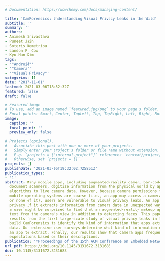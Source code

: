 ```yaml
---
# Documentation: https://wowchemy.com/docs/managing-content/

title: 'CamForensics: Understanding Visual Privacy Leaks in the Wild'
subtitle: ''
summary: ''
authors:
- Animesh Srivastava
- Puneet Jain
- Soteris Demetriou
- Landon P. Cox
- Kyu-Han Kim
tags:
- '"Android"'
- '"Camera"'
- '"Visual Privacy"'
categories: []
date: '2017-11-01'
lastmod: 2021-03-06T18:52:32Z
featured: false
draft: false

# Featured image
# To use, add an image named `featured.jpg/png` to your page's folder.
# Focal points: Smart, Center, TopLeft, Top, TopRight, Left, Right, BottomLeft, Bottom, BottomRight.
image:
  caption: ''
  focal_point: ''
  preview_only: false

# Projects (optional).
#   Associate this post with one or more of your projects.
#   Simply enter your project's folder or file name without extension.
#   E.g. `projects = ["internal-project"]` references `content/project/deep-learning/index.md`.
#   Otherwise, set `projects = []`.
projects: []
publishDate: '2021-03-06T19:32:02.725851Z'
publication_types:
- '1'
abstract: Many mobile apps, including augmented-reality games, bar-code readers, and
  document scanners, digitize information from the physical world by applying computer-vision
  algorithms to live camera data. However, because camera permissions for existing
  mobile operating systems are coarse (i.e., an app may access a camera's entire view
  or none of it), users are vulnerable to visual privacy leaks. An app violates visual
  privacy if it extracts information from camera data in unexpected ways. For example,
  a user might be surprised to find that an augmented-reality makeup app extracts
  text from the camera's view in addition to detecting faces. This paper presents
  results from the first large-scale study of visual privacy leaks in the wild. We
  build CamForensics to identify the kind of information that apps extract from camera
  data. Our extensive user surveys determine what kind of information users expected
  an app to extract. Finally, our results show that camera apps frequently defy users'
  expectations based on their descriptions.
publication: '*Proceedings of the 15th ACM Conference on Embedded Network Sensor Systems*'
url_pdf: https://doi.org/10.1145/3131672.3131683
doi: 10.1145/3131672.3131683
---
```

